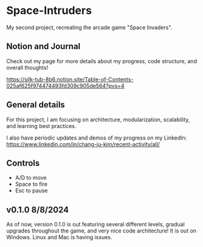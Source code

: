 # Space-Intruders
My second project, recreating the arcade game "Space Invaders".

## Notion and Journal
Check out my page for more details about my progress, code structure, and overall thoughts!

https://silk-tub-8b6.notion.site/Table-of-Contents-025af625f974474493fd309c905de564?pvs=4

## General details
For this project, I am focusing on architecture, modularization, scalability, and learning best practices.

I also have periodic updates and demos of my progress on my LinkedIn: https://www.linkedin.com/in/chang-ju-kim/recent-activity/all/

## Controls
+ A/D to move
+ Space to fire
+ Esc to pause

## v0.1.0 8/8/2024
As of now, version 0.1.0 is out featuring several different levels, gradual upgrades throughout the game, and very nice code architecture!
It is out on Windows. Linux and Mac is having issues.
